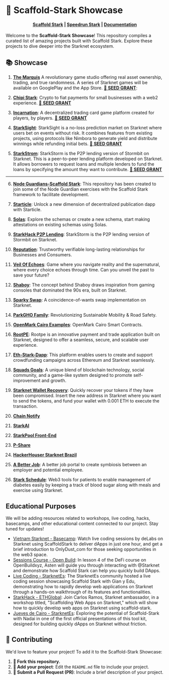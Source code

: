 # 🚀 Scaffold-Stark Showcase

<h4 align="center">
  <a href="https://github.com/Scaffold-Stark/scaffold-stark-2">Scaffold Stark</a> |
  <a href="https://github.com/Scaffold-Stark/speedrunstark/">Speedrun Stark</a> |
  <a href="https://www.docs.scaffoldstark.com/">Documentation</a>
</h4>

Welcome to the **Scaffold-Stark Showcase**! This repository compiles a curated list of amazing projects built with Scaffold Stark. Explore these projects to dive deeper into the Starknet ecosystem.

## 📚 Showcase
1. **[The Marquis](https://github.com/Quantum3-Labs/TheMarquis-ui)** 
   A revolutionary game studio offering real asset ownership, trading, and true randomness. A series of Starknet games will be available on GooglePlay and the App Store. [🚀 **SEED GRANT**](https://starknet.notion.site/The-Marquis-9d70163eb80749f9b0b6225ad9f864c7): 


2. **[Chipi Stark](https://github.com/ArturVargas/chipi-stark)**: 
   Crypto to fiat payments for small businesses with a web2 experience. [🚀 **SEED GRANT**](https://starknet.notion.site/Chipi-Pay-42102cdac91845ef81f58cf91a219bba)  
  

3. **[Incarnation](https://github.com/IncarnationGG/incarnation-dapp)**: 
   A decentralized trading card game platform created for players, by players. [🚀 **SEED GRANT**](https://starknet.notion.site/Incarnation-0742592cdbc24da5a57cc913e43e744a)
   

4. **[StarkSight](https://github.com/BlackStarkGoku/StarkSight)**: 
   StarkSight is a no-loss prediction market on Starknet where users bet on events without risk. It combines features from existing projects, using protocols like Nimbora to generate yield and distribute winnings while refunding initial bets. [🚀 **SEED GRANT**](https://x.com/thestarksight/status/1836717720143823047) 

5. **[StarkStrom](https://github.com/ngjupeng/starkhack-p2p-lending)**:
   StarkStorm is the P2P lending version of Stormbit on Starknet. This is a peer-to-peer lending platform developed on Starknet. It allows borrowers to request loans and multiple lenders to fund the loans by specifying the amount they want to contribute. [🚀 **SEED GRANT**](https://starknet.notion.site/StarkStorm-01013aff6e444ba9bc316ebf76216a3b)

---

6. **[Node Guardians-Scaffold Stark](https://github.com/Gianfranco99/node-guardians-scaffold)**: This repository has been created to join some of the Node Guardian exercises with the Scaffold Stark framework to facilitate development.
   
7. **[Starticle](https://github.com/ChiHaoLu/starticle)**: Unlock a new dimension of decentralized publication dapp with Starticle.

8.  **[Solas](https://github.com/krisoshea-eth/Solas)**: Explore the schemas or create a new schema, start making attestations on existing schemas using Solas. 

9.  **[StarkHack P2P Lending](https://github.com/bowbowzai/starkhack-p2p-lending)**: StarkStorm is the P2P lending version of Stormbit on Starknet.

10. **[Reputation](https://github.com/carlosvaztec/reputation)**: Trustworthy verifiable long-lasting relationships for Businesses and Consumers. 

11. **[Veil Of Echoes](https://github.com/Shachindra/VeilOfEchoes)**: Game where you navigate reality and the supernatural, where every choice echoes through time. Can you unveil the past to save your future?

12. **[Shaboy](https://github.com/AslamSDM/shaboy)**: The concept behind Shaboy draws inspiration from gaming consoles that dominated the 90s era, built on Starknet.

13. **[Sparky Swap](https://github.com/kfastov/sparky-swap)**: A coincidence-of-wants swap implementation on Starknet.

14. **[ParkGHO Family](https://github.com/seetadev/ParkGHO-Family)**: Revolutionizing Sustainable Mobility & Road Safety.

15. **[OpenMark Cairo Examples](https://github.com/grindytech/openmark-cairo-examples)**: OpenMark Cairo Smart Contracts.

16. **[RootPE](https://github.com/AjiteshBD/rootpe)**: Rootpe is an innovative payment and trade application built on Starknet, designed to offer a seamless, secure, and scalable user experience.

17. **[Eth-Stark-Dapp](https://github.com/jrcarlos2000/eth-stark-dapp)**: This platform enables users to create and support crowdfunding campaigns across Ethereum and Starknet seamlessly.

18. **[Squads Goals](https://github.com/Quantum3-Labs/squad-goals)**: A unique blend of blockchain technology, social community, and a game-like system designed to promote self-improvement and growth.

19. **[Starknet Wallet Recovery](https://github.com/Quantum3-Labs/starknet-wallet-recovery)**: Quickly recover your tokens if they have been compromised. Insert the new address in Starknet where you want to send the tokens, and fund your wallet with 0.001 ETH to execute the transaction.

20. **[Chain Notify](https://github.com/FidalMathew/ChainNotify)**

21. **[StarkAI](https://github.com/george-hub331/starkAI)**

22. **[StarkPool Front-End](https://github.com/StarkPool/StarkPool-front-end)**

23. **[P-Share](https://github.com/Afrilend/p-share)**

24. **[HackerHouser Starknet Brazil](https://github.com/salvadorcamino/hackerhouser_starknet_inbrazil_react_dapp)**

25. **[A Better Job](https://github.com/brahmapsen/abetterjob)**: A better job portal to create symbiosis between an employer and potential employee.

26. **[Stark Schedule](https://github.com/seetadev/stark-schedule)**: Web3 tools for patients to enable management of diabetes easily by keeping a track of blood sugar along with meals and exercise using Starknet.


## Educational Purposes

We will be adding resources related to workshops, live coding, hacks, basecamps, and other educational content connected to our project. Stay tuned for updates!

- [Vietnam Starknet - Basecamp](https://www.youtube.com/watch?v=4V00zQ1Wvyw): Watch live coding sessions by deLabs on Starknet using ScaffoldStark to deliver dApps in just one hour, and get a brief introduction to OnlyDust_com for those seeking opportunities in the web3 space.
- [Sessions Course - Open Build](https://openbuild.xyz/learn/challenges/2037971949/1718363560): In lesson 4 of the DeFi course on OpenBuildxyz, Asten will guide you through interacting with @Starknet and demonstrate how Scaffold Stark can help you quickly build DApps. 
- [Live Coding - StarknetEs](https://www.youtube.com/live/ervAv-v7b5Q): The StarknetEs community hosted a live coding session showcasing Scaffold Stark with Gian y Edu, demonstrating how to rapidly develop web applications on Starknet through a hands-on walkthrough of its features and functionalities.
- [StarkHack - ETHGlobal](https://www.youtube.com/live/9Opoh2LB6bo): Join Carlos Ramos, Starknet ambassador, in a workshop titled, "Scaffolding Web Apps on Starknet," which will show how to quickly develop web apps on Starknet using scaffold-stark.
- [Jueves de Cairo - StarknetEs](https://www.youtube.com/live/zFACnQh0bL0): Exploring the potential of Scaffold-Stark with Nadai in one of the first official presentations of this tool kit, designed for building quickly dApps on Starknet without friction.

## 🤝 Contributing

We'd love to feature your project! To add it to the Scaffold-Stark Showcase:

1. **🍴 Fork this repository.**
2. **📝 Add your project**: Edit the `README.md` file to include your project.
3. **🚀 Submit a Pull Request (PR)**: Include a brief description of your project.

